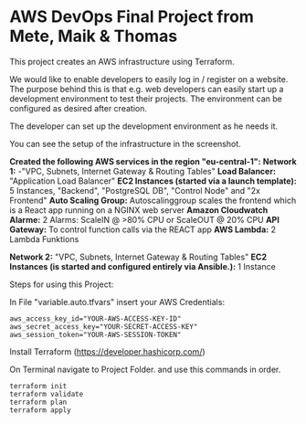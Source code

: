 # AWS DevOps Final Project from Mete, Maik & Thomas


This project creates an AWS infrastructure using Terraform. 

We would like to enable developers to easily log in / register on a website.
The purpose behind this is that e.g. web developers can easily start up a 
development environment to test their projects.
The environment can be configured as desired after creation.

The developer can set up the development environment as he needs it.

You can see the setup of the infrastructure in the screenshot.

**Created the following AWS services in the region "eu-central-1":**
**Network 1:** 
-"VPC, Subnets, Internet Gateway & Routing Tables"
**Load Balancer:** 
"Application Load Balancer"
**EC2 Instances (started via a launch template):** 
5 Instances, "Backend", "PostgreSQL DB", "Control Node" and "2x Frontend"
**Auto Scaling Group:** 
Autoscalinggroup scales the frontend which is a React app running on a NGINX web server
**Amazon Cloudwatch Alarme:**
2 Alarms: ScaleIN @ >80% CPU or ScaleOUT @ 20% CPU
**API Gateway:**
To control function calls via the REACT app
**AWS Lambda:**
2 Lambda Funktions

**Network 2:**
"VPC, Subnets, Internet Gateway & Routing Tables"
**EC2 Instances (is started and configured entirely via Ansible.):**
1 Instance


Steps for using this Project:

In File "variable.auto.tfvars" insert your AWS Credentials:
```
aws_access_key_id="YOUR-AWS-ACCESS-KEY-ID"
aws_secret_access_key="YOUR-SECRET-ACCESS-KEY"
aws_session_token="YOUR-AWS-SESSION-TOKEN"
```
Install Terraform (https://developer.hashicorp.com/)

On Terminal navigate to Project Folder.
and use this commands in order.
```
terraform init
terraform validate
terraform plan
terraform apply
```

